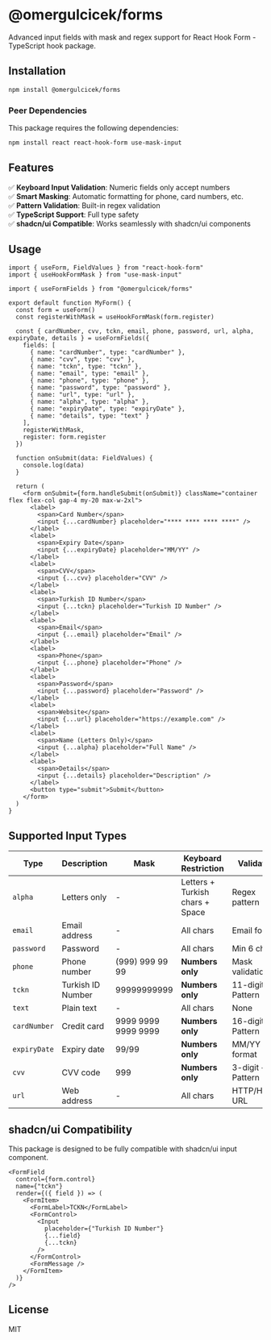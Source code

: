 # @omergulcicek/forms

Advanced input fields with mask and regex support for React Hook Form - TypeScript hook package.

## Installation

```bash
npm install @omergulcicek/forms
```

### Peer Dependencies

This package requires the following dependencies:

```bash
npm install react react-hook-form use-mask-input
```

## Features

✅ **Keyboard Input Validation**: Numeric fields only accept numbers  
✅ **Smart Masking**: Automatic formatting for phone, card numbers, etc.  
✅ **Pattern Validation**: Built-in regex validation  
✅ **TypeScript Support**: Full type safety  
✅ **shadcn/ui Compatible**: Works seamlessly with shadcn/ui components  

## Usage

```tsx
import { useForm, FieldValues } from "react-hook-form"
import { useHookFormMask } from "use-mask-input"

import { useFormFields } from "@omergulcicek/forms"

export default function MyForm() {
  const form = useForm()
  const registerWithMask = useHookFormMask(form.register)

  const { cardNumber, cvv, tckn, email, phone, password, url, alpha, expiryDate, details } = useFormFields({
    fields: [
      { name: "cardNumber", type: "cardNumber" },
      { name: "cvv", type: "cvv" },
      { name: "tckn", type: "tckn" },
      { name: "email", type: "email" },
      { name: "phone", type: "phone" },
      { name: "password", type: "password" },
      { name: "url", type: "url" },
      { name: "alpha", type: "alpha" },
      { name: "expiryDate", type: "expiryDate" },
      { name: "details", type: "text" }
    ],
    registerWithMask,
    register: form.register
  })

  function onSubmit(data: FieldValues) {
    console.log(data)
  }

  return (
    <form onSubmit={form.handleSubmit(onSubmit)} className="container flex flex-col gap-4 my-20 max-w-2xl">
      <label>
        <span>Card Number</span>
        <input {...cardNumber} placeholder="**** **** **** ****" />
      </label>
      <label>
        <span>Expiry Date</span>
        <input {...expiryDate} placeholder="MM/YY" />
      </label>
      <label>
        <span>CVV</span>
        <input {...cvv} placeholder="CVV" />
      </label>
      <label>
        <span>Turkish ID Number</span>
        <input {...tckn} placeholder="Turkish ID Number" />
      </label>
      <label>
        <span>Email</span>
        <input {...email} placeholder="Email" />
      </label>
      <label>
        <span>Phone</span>
        <input {...phone} placeholder="Phone" />
      </label>
      <label>
        <span>Password</span>
        <input {...password} placeholder="Password" />
      </label>
      <label>
        <span>Website</span>
        <input {...url} placeholder="https://example.com" />
      </label>
      <label>
        <span>Name (Letters Only)</span>
        <input {...alpha} placeholder="Full Name" />
      </label>
      <label>
        <span>Details</span>
        <input {...details} placeholder="Description" />
      </label>
      <button type="submit">Submit</button>
    </form>
  )
}
```

## Supported Input Types

| Type | Description | Mask | Keyboard Restriction | Validation |
|------|-------------|------|---------------------|------------|
| `alpha` | Letters only | - | Letters + Turkish chars + Space | Regex pattern |
| `email` | Email address | - | All chars | Email format |
| `password` | Password | - | All chars | Min 6 chars |
| `phone` | Phone number | (999) 999 99 99 | **Numbers only** | Mask validation |
| `tckn` | Turkish ID Number | 99999999999 | **Numbers only** | 11-digit + Pattern |
| `text` | Plain text | - | All chars | None |
| `cardNumber` | Credit card | 9999 9999 9999 9999 | **Numbers only** | 16-digit + Pattern |
| `expiryDate` | Expiry date | 99/99 | **Numbers only** | MM/YY format |
| `cvv` | CVV code | 999 | **Numbers only** | 3-digit + Pattern |
| `url` | Web address | - | All chars | HTTP/HTTPS URL |

## shadcn/ui Compatibility

This package is designed to be fully compatible with shadcn/ui input component.

```tsx
<FormField
  control={form.control}
  name={"tckn"}
  render={({ field }) => (
    <FormItem>
      <FormLabel>TCKN</FormLabel>
      <FormControl>
        <Input
          placeholder={"Turkish ID Number"}
          {...field}
          {...tckn}
        />
      </FormControl>
      <FormMessage />
    </FormItem>
  )}
/>
```

## License

MIT
